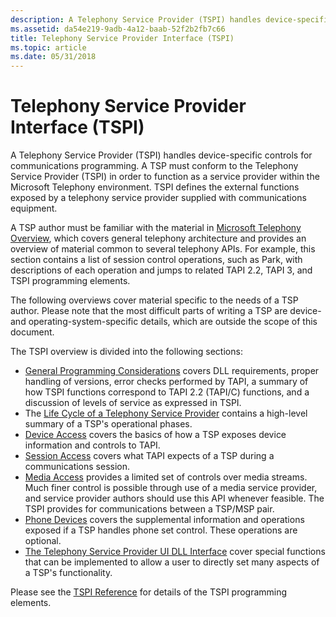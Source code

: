 ```yaml
---
description: A Telephony Service Provider (TSPI) handles device-specific controls for communications programming.
ms.assetid: da54e219-9adb-4a12-baab-52f2b2fb7c66
title: Telephony Service Provider Interface (TSPI)
ms.topic: article
ms.date: 05/31/2018
---
```


# Telephony Service Provider Interface (TSPI)

A Telephony Service Provider (TSPI) handles device-specific controls for communications programming. A TSP must conform to the Telephony Service Provider (TSPI) in order to function as a service provider within the Microsoft Telephony environment. TSPI defines the external functions exposed by a telephony service provider supplied with communications equipment.

A TSP author must be familiar with the material in [Microsoft Telephony Overview](./microsoft-telephony-overview.md), which covers general telephony architecture and provides an overview of material common to several telephony APIs. For example, this section contains a list of session control operations, such as Park, with descriptions of each operation and jumps to related TAPI 2.2, TAPI 3, and TSPI programming elements.

The following overviews cover material specific to the needs of a TSP author. Please note that the most difficult parts of writing a TSP are device-and operating-system-specific details, which are outside the scope of this document.

The TSPI overview is divided into the following sections:

-   [General Programming Considerations](/previous-versions/windows/desktop/legacy/ms725196(v=vs.85)) covers DLL requirements, proper handling of versions, error checks performed by TAPI, a summary of how TSPI functions correspond to TAPI 2.2 (TAPI/C) functions, and a discussion of levels of service as expressed in TSPI.
-   The [Life Cycle of a Telephony Service Provider](life-cycle-of-a-telephony-service-provider.md) contains a high-level summary of a TSP's operational phases.
-   [Device Access](/previous-versions/windows/desktop/legacy/ms725183(v=vs.85)) covers the basics of how a TSP exposes device information and controls to TAPI.
-   [Session Access](/previous-versions/windows/desktop/legacy/ms725266(v=vs.85)) covers what TAPI expects of a TSP during a communications session.
-   [Media Access](/previous-versions/windows/desktop/legacy/ms725240(v=vs.85)) provides a limited set of controls over media streams. Much finer control is possible through use of a media service provider, and service provider authors should use this API whenever feasible. The TSPI provides for communications between a TSP/MSP pair.
-   [Phone Devices](/previous-versions/windows/desktop/legacy/ms725257(v=vs.85)) covers the supplemental information and operations exposed if a TSP handles phone set control. These operations are optional.
-   [The Telephony Service Provider UI DLL Interface](the-telephony-service-provider-ui-dll-interface.md) cover special functions that can be implemented to allow a user to directly set many aspects of a TSP's functionality.

Please see the [TSPI Reference](tspi-reference.md) for details of the TSPI programming elements.

 

 
